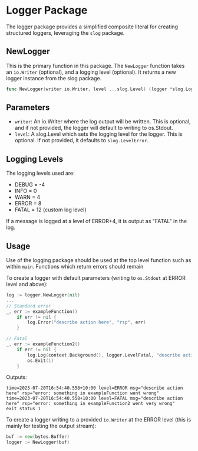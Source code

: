 # Logger Package

The logger package provides a simplified composite literal for creating structured loggers, leveraging the `slog` package.

## NewLogger

 This is the primary function in this package. The `NewLogger` function takes an `io.Writer` (optional), and a logging level (optional). It returns a new logger instance from the slog package.

```go
func NewLogger(writer io.Writer, level ...slog.Level) (logger *slog.Logger)
```

## Parameters
- `writer`: An io.Writer where the log output will be written. This is optional, and if not provided, the logger will default to writing to os.Stdout.
- `level`: A slog.Level which sets the logging level for the logger. This is optional. If not provided, it defaults to `slog.LevelError`.

## Logging Levels
The logging levels used are:

- DEBUG = -4
- INFO = 0
- WARN = 4
- ERROR = 8
- FATAL = 12 (custom log level)

If a message is logged at a level of ERROR+4, it is output as "FATAL" in the log.

## Usage
Use of the logging package should be used at the top level function such as within `main`. Functions which return errors should remain

To create a logger with default parameters (writing to `os.Stdout` at ERROR level and above):
```go
log := logger.NewLogger(nil)
...
// Standard error
_, err := exampleFunction()
	if err != nil {
		log.Error("describe action here", "rsp", err)
	}

// Fatal
_, err := exampleFunction2()
	if err != nil {
		log.Log(context.Background(), logger.LevelFatal, "describe action here", "rsp", err)
		os.Exit(1)
	}
```
Outputs:
```text
time=2023-07-20T16:54:40.558+10:00 level=ERROR msg="describe action here" rsp="error: something in exampleFunction went wrong"
time=2023-07-20T16:54:40.558+10:00 level=FATAL msg="describe action here" rsp="error: something in exampleFunction2 went very wrong"
exit status 1
```

To create a logger writing to a provided `io.Writer` at the ERROR level (this is mainly for testing the output stream):
```go
buf := new(bytes.Buffer)
logger := NewLogger(buf)
```


